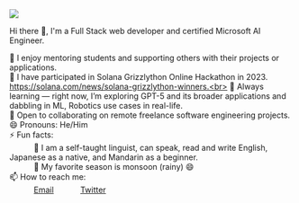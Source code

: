 <img src="https://images.unsplash.com/photo-1610208645766-b39debd72c9e?ixlib=rb-1.2.1&ixid=MnwxMjA3fDB8MHxwaG90by1wYWdlfHx8fGVufDB8fHx8&auto=format&fit=crop&w=975&h=300&q=80"/>
 
Hi there 👋, I'm a Full Stack web developer and certified Microsoft AI Engineer.
 
💬 I enjoy mentoring students and supporting others with their projects or applications. <br>
🔭 I have participated in Solana Grizzlython Online Hackathon in 2023. https://solana.com/news/solana-grizzlython-winners.<br>
🌱 Always learning — right now, I’m exploring GPT-5 and its broader applications and dabbling in ML, Robotics use cases in real-life.<br>
👯 Open to collaborating on remote freelance software engineering projects.<br>
😄 Pronouns: He/Him <br>
⚡ Fun facts:<br>
&nbsp;&nbsp;&nbsp;&nbsp;&nbsp;&nbsp;&nbsp;&nbsp;&nbsp;&nbsp; :musical_note:  I am a self-taught linguist, can speak, read and write English, Japanese as a native, and Mandarin as a beginner.<br>
&nbsp;&nbsp;&nbsp;&nbsp;&nbsp;&nbsp;&nbsp;&nbsp;&nbsp;&nbsp; :fallen_leaf: My favorite season is monsoon (rainy) :smile: <br>
📫 How to reach me: <br>
&nbsp;&nbsp;&nbsp;&nbsp;&nbsp;&nbsp;&nbsp;&nbsp;&nbsp;&nbsp; [Email](sb73639@yahoo.com)
&nbsp;&nbsp;&nbsp;&nbsp;&nbsp;&nbsp;&nbsp;&nbsp;&nbsp;&nbsp; [Twitter](https://www.twitter.com/svbcoder) 
